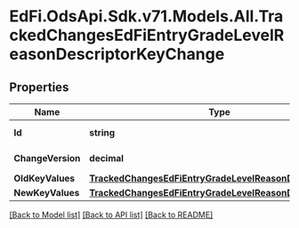 # EdFi.OdsApi.Sdk.v71.Models.All.TrackedChangesEdFiEntryGradeLevelReasonDescriptorKeyChange

## Properties

Name | Type | Description | Notes
------------ | ------------- | ------------- | -------------
**Id** | **string** | Resource identifier | [optional] 
**ChangeVersion** | **decimal** | Change version | [optional] 
**OldKeyValues** | [**TrackedChangesEdFiEntryGradeLevelReasonDescriptorKey**](TrackedChangesEdFiEntryGradeLevelReasonDescriptorKey.md) |  | [optional] 
**NewKeyValues** | [**TrackedChangesEdFiEntryGradeLevelReasonDescriptorKey**](TrackedChangesEdFiEntryGradeLevelReasonDescriptorKey.md) |  | [optional] 

[[Back to Model list]](../README.md#documentation-for-models) [[Back to API list]](../README.md#documentation-for-api-endpoints) [[Back to README]](../README.md)


